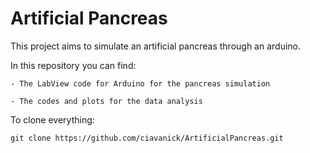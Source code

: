 # Artificial Pancreas
This project aims to simulate an artificial pancreas through an arduino.

In this repository you can find:

    - The LabView code for Arduino for the pancreas simulation

    - The codes and plots for the data analysis  


To clone everything:

`git clone https://github.com/ciavanick/ArtificialPancreas.git`

